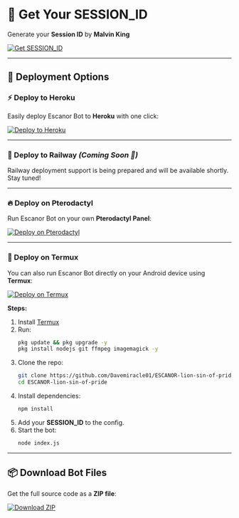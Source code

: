 # 🔑 Get Your SESSION_ID
Generate your **Session ID** by **Malvin King**  

[![Get SESSION_ID](https://img.shields.io/badge/Generate%20Session-green?style=for-the-badge&logo=whatsapp)](https://starcore-pairing.onrender.com/pair)

---

## 🚀 Deployment Options

### ⚡ Deploy to Heroku
Easily deploy Escanor Bot to **Heroku** with one click:

[![Deploy to Heroku](https://www.herokucdn.com/deploy/button.svg)](https://heroku.com/deploy?template=https://github.com/Davemiracle01/ESCANOR-lion-sin-of-pride)

---

### 🚄 Deploy to Railway *(Coming Soon 🚧)*
Railway deployment support is being prepared and will be available shortly. Stay tuned!

---

### 🔥 Deploy on Pterodactyl
Run Escanor Bot on your own **Pterodactyl Panel**:

[![Deploy on Pterodactyl](https://img.shields.io/badge/Deploy%20on-Pterodactyl-orange?style=for-the-badge&logo=serverless)](https://github.com/Davemiracle01/ESCANOR-lion-sin-of-pride#pterodactyl-deployment-guide)

---

### 📱 Deploy on Termux
You can also run Escanor Bot directly on your Android device using **Termux**:

[![Deploy on Termux](https://img.shields.io/badge/Deploy%20on-Termux-lightgrey?style=for-the-badge&logo=android)](#)

**Steps:**
1. Install [Termux](https://f-droid.org/packages/com.termux/)  
2. Run:
   ```bash
   pkg update && pkg upgrade -y
   pkg install nodejs git ffmpeg imagemagick -y
   ```
3. Clone the repo:
   ```bash
   git clone https://github.com/Davemiracle01/ESCANOR-lion-sin-of-pride
   cd ESCANOR-lion-sin-of-pride
   ```
4. Install dependencies:
   ```bash
   npm install
   ```
5. Add your **SESSION_ID** to the config.  
6. Start the bot:
   ```bash
   node index.js
   ```

---

## 📦 Download Bot Files
Get the full source code as a **ZIP file**:

[![Download ZIP](https://img.shields.io/badge/Download%20Source-ZIP-blue?style=for-the-badge&logo=github)](https://github.com/Davemiracle01/ESCANOR-lion-sin-of-pride/archive/refs/heads/main.zip)
